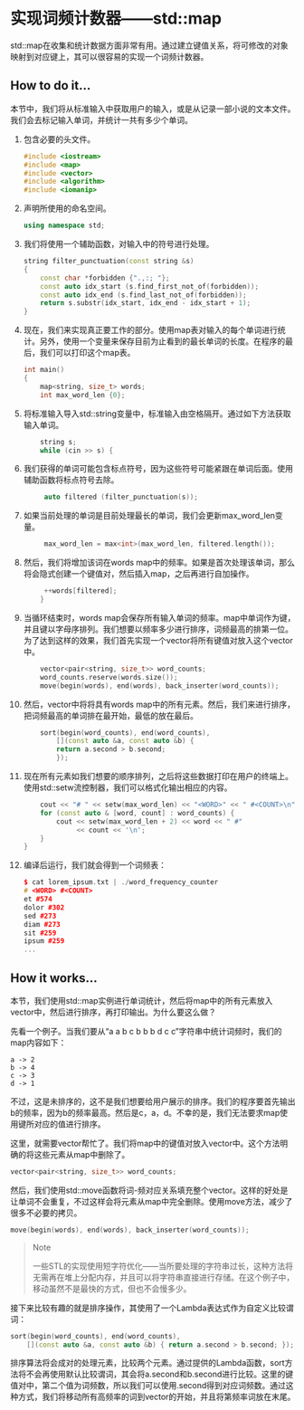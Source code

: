 # 实现词频计数器——std::map

std::map在收集和统计数据方面非常有用。通过建立键值关系，将可修改的对象映射到对应键上，其可以很容易的实现一个词频计数器。

## How to do it...

本节中，我们将从标准输入中获取用户的输入，或是从记录一部小说的文本文件。我们会去标记输入单词，并统计一共有多少个单词。

1. 包含必要的头文件。

   ```c++
   #include <iostream>
   #include <map>
   #include <vector>
   #include <algorithm>
   #include <iomanip>
   ```

2. 声明所使用的命名空间。

   ```c++
   using namespace std;
   ```

3. 我们将使用一个辅助函数，对输入中的符号进行处理。

   ```c++
   string filter_punctuation(const string &s)
   {
       const char *forbidden {".,:; "};
       const auto idx_start (s.find_first_not_of(forbidden));
       const auto idx_end (s.find_last_not_of(forbidden));
       return s.substr(idx_start, idx_end - idx_start + 1);
   }
   ```

4. 现在，我们来实现真正要工作的部分。使用map表对输入的每个单词进行统计。另外，使用一个变量来保存目前为止看到的最长单词的长度。在程序的最后，我们可以打印这个map表。

   ```c++
   int main()
   {
       map<string, size_t> words;
       int max_word_len {0};
   ```

5. 将标准输入导入std::string变量中，标准输入由空格隔开。通过如下方法获取输入单词。

   ```c++
       string s;
       while (cin >> s) {
   ```

6. 我们获得的单词可能包含标点符号，因为这些符号可能紧跟在单词后面。使用辅助函数将标点符号去除。

   ```c++
   		auto filtered (filter_punctuation(s));
   ```

7. 如果当前处理的单词是目前处理最长的单词，我们会更新max_word_len变量。

   ```c++
   		max_word_len = max<int>(max_word_len, filtered.length());
   ```

8. 然后，我们将增加该词在words map中的频率。如果是首次处理该单词，那么将会隐式创建一个键值对，然后插入map，之后再进行自加操作。

   ```c++
       	++words[filtered];
       }	
   ```

9. 当循环结束时，words map会保存所有输入单词的频率。map中单词作为键，并且键以字母序排列。我们想要以频率多少进行排序，词频最高的排第一位。为了达到这样的效果，我们首先实现一个vector将所有键值对放入这个vector中。

   ```c++
       vector<pair<string, size_t>> word_counts;
       word_counts.reserve(words.size());
       move(begin(words), end(words), back_inserter(word_counts));
   ```

10. 然后，vector中将将具有words map中的所有元素。然后，我们来进行排序，把词频最高的单词排在最开始，最低的放在最后。

    ```c++
        sort(begin(word_counts), end(word_counts),
            [](const auto &a, const auto &b) {
            return a.second > b.second;
            });
    ```

11. 现在所有元素如我们想要的顺序排列，之后将这些数据打印在用户的终端上。使用std::setw流控制器，我们可以格式化输出相应的内容。

    ```c++
        cout << "# " << setw(max_word_len) << "<WORD>" << " #<COUNT>\n";
        for (const auto & [word, count] : word_counts) {
            cout << setw(max_word_len + 2) << word << " #"
            	 << count << '\n';
        }
    }
    ```

12. 编译后运行，我们就会得到一个词频表：

    ```c++
    $ cat lorem_ipsum.txt | ./word_frequency_counter
    # <WORD> #<COUNT>
    et #574
    dolor #302
    sed #273
    diam #273
    sit #259
    ipsum #259
    ...
    ```

## How it works...

本节，我们使用std::map实例进行单词统计，然后将map中的所有元素放入vector中，然后进行排序，再打印输出。为什么要这么做？

先看一个例子。当我们要从“a a b c b b b d c c”字符串中统计词频时，我们的map内容如下：

```
a -> 2
b -> 4
c -> 3
d -> 1
```

不过，这是未排序的，这不是我们想要给用户展示的排序。我们的程序要首先输出b的频率，因为b的频率最高。然后是c，a，d。不幸的是，我们无法要求map使用键所对应的值进行排序。

这里，就需要vector帮忙了。我们将map中的键值对放入vector中。这个方法明确的将这些元素从map中删除了。

```c++
vector<pair<string, size_t>> word_counts;
```

然后，我们使用std::move函数将词-频对应关系填充整个vector。这样的好处是让单词不会重复，不过这样会将元素从map中完全删除。使用move方法，减少了很多不必要的拷贝。

```c++
move(begin(words), end(words), back_inserter(word_counts));
```

> Note
>
> 一些STL的实现使用短字符优化——当所要处理的字符串过长，这种方法将无需再在堆上分配内存，并且可以将字符串直接进行存储。在这个例子中，移动虽然不是最快的方式，但也不会慢多少。

接下来比较有趣的就是排序操作，其使用了一个Lambda表达式作为自定义比较谓词：

```c++
sort(begin(word_counts), end(word_counts),
	[](const auto &a, const auto &b) { return a.second > b.second; });
```

排序算法将会成对的处理元素，比较两个元素。通过提供的Lambda函数，sort方法将不会再使用默认比较谓词，其会将a.second和b.second进行比较。这里的键值对中，第二个值为词频数，所以我们可以使用.second得到对应词频数。通过这种方式，我们将移动所有高频率的词到vector的开始，并且将第频率词放在末尾。

